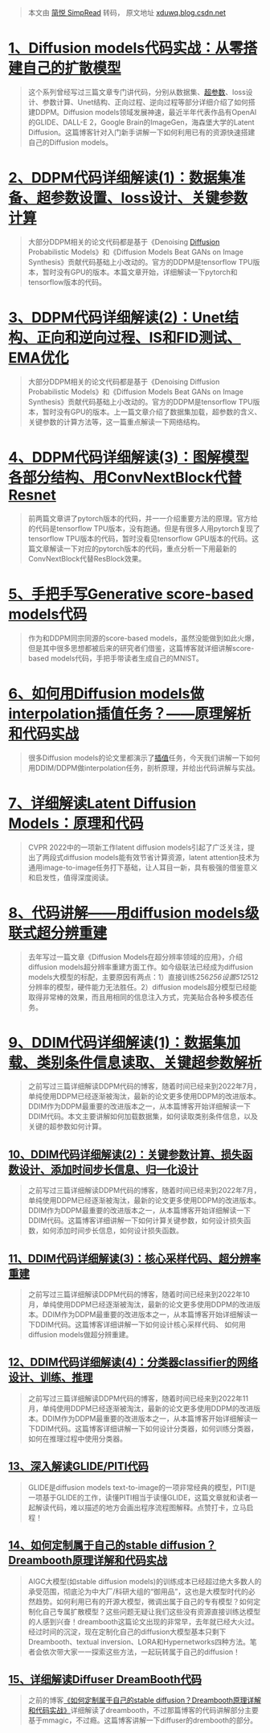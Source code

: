 > 本文由 [简悦 SimpRead](http://ksria.com/simpread/) 转码， 原文地址 [xduwq.blog.csdn.net](https://xduwq.blog.csdn.net/article/details/127023461)  

[1、Diffusion models代码实战：从零搭建自己的扩散模型](https://blog.csdn.net/qq_41895747/article/details/125472027?spm=1001.2014.3001.5501 "1、Diffusion models代码实战：从零搭建自己的扩散模型")
==============================================================================================================================================================

> 这个系列曾经写过三篇文章专门讲代码，分别从数据集、[超参数](https://so.csdn.net/so/search?q=%E8%B6%85%E5%8F%82%E6%95%B0&spm=1001.2101.3001.7020)、loss设计、参数计算、Unet结构、正向过程、逆向过程等部分详细介绍了如何搭建DDPM。Diffusion models领域发展神速，最近半年代表作品有OpenAI的GLIDE、DALL-E 2，Google Brain的ImageGen，海森堡大学的Latent Diffusion。这篇博客针对入门新手讲解一下如何利用已有的资源快速搭建自己的Diffusion models。

[2、DDPM代码详细解读(1)：数据集准备、超参数设置、loss设计、关键参数计算](https://blog.csdn.net/qq_41895747/article/details/123660935 "2、DDPM代码详细解读(1)：数据集准备、超参数设置、loss设计、关键参数计算")
====================================================================================================================================================

> 大部分DDPM相关的论文代码都是基于《Denoising [Diffusion](https://so.csdn.net/so/search?q=Diffusion&spm=1001.2101.3001.7020) Probabilistic Models》和《Diffusion Models Beat GANs on Image Synthesis》贡献代码基础上小改动的。官方的DDPM是tensorflow TPU版本，暂时没有GPU的版本。本篇文章开始，详细解读一下pytorch和tensorflow版本的代码。

[3、DDPM代码详细解读(2)：Unet结构、正向和逆向过程、IS和FID测试、EMA优化](https://xduwq.blog.csdn.net/article/details/123678236 "3、DDPM代码详细解读(2)：Unet结构、正向和逆向过程、IS和FID测试、EMA优化")
======================================================================================================================================================

> 大部分DDPM相关的论文代码都是基于《Denoising Diffusion Probabilistic Models》和《Diffusion Models Beat GANs on Image Synthesis》贡献代码基础上小改动的。官方的DDPM是tensorflow TPU版本，暂时没有GPU的版本。上一篇文章介绍了数据集加载，超参数的含义、关键参数的计算方法等，这一篇重点解读一下网络结构。

[4、DDPM代码详细解读(3)：图解模型各部分结构、用ConvNextBlock代替Resnet](https://blog.csdn.net/qq_41895747/article/details/123790841 "4、DDPM代码详细解读(3)：图解模型各部分结构、用ConvNextBlock代替Resnet")
==================================================================================================================================================================

> 前两篇文章讲了pytorch版本的代码，并一一介绍重要方法的原理。官方给的代码是tensorflow TPU版本，没有跑通。但是有很多人用pytorch复现了tensorflow TPU版本的代码，暂时没看见tensorflow GPU版本的代码。这篇文章解读一下对应的pytorch版本的代码，重点分析一下用最新的ConvNextBlock代替ResBlock效果。

[5、手把手写Generative score-based models代码](https://blog.csdn.net/qq_41895747/article/details/126111392?csdn_share_tail=%7B%22type%22%3A%22blog%22%2C%22rType%22%3A%22article%22%2C%22rId%22%3A%22126111392%22%2C%22source%22%3A%22qq_41895747%22%7D "5、手把手写Generative score-based models代码")
=========================================================================================================================================================================================================================================================================================

> 作为和DDPM同宗同源的score-based models，虽然没能做到如此火爆，但是其中很多思想都被后来的研究者们借鉴，这篇博客就详细讲解score-based models代码，手把手带读者生成自己的MNIST。

[6、如何用Diffusion models做interpolation插值任务？——原理解析和代码实战](https://blog.csdn.net/qq_41895747/article/details/125563672 "6、如何用Diffusion models做interpolation插值任务？——原理解析和代码实战")
========================================================================================================================================================================

> 很多Diffusion models的论文里都演示了[插值](https://so.csdn.net/so/search?q=%E6%8F%92%E5%80%BC&spm=1001.2101.3001.7020 "插值")任务，今天我们讲解一下如何用DDIM/DDPM做interpolation任务，剖析原理，并给出代码讲解与实战。

[7、详细解读Latent Diffusion Models：原理和代码](https://blog.csdn.net/qq_41895747/article/details/126311932 "7、详细解读Latent Diffusion Models：原理和代码")
========================================================================================================================================

> CVPR 2022中的一项新工作latent diffusion models引起了广泛关注，提出了两段式diffusion models能有效节省计算资源，latent attention技术为通用image-to-image任务打下基础，让人耳目一新，具有极强的借鉴意义和启发性，值得深度阅读。

[8、代码讲解——用diffusion models级联式超分辨重建](https://blog.csdn.net/qq_41895747/article/details/122813827?spm=1001.2014.3001.5501 "8、代码讲解——用diffusion models级联式超分辨重建")
============================================================================================================================================================

> 去年写过一篇文章《Diffusion Models在超分辨率领域的应用》，介绍diffusion models超分辨率重建方面工作。如今级联法已经成为diffusion models大模型的标配，主要原因有两点：1）直接训练256*256设置512*512分辨率的模型，硬件能力无法胜任。2）diffusion models超分模型已经能取得非常棒的效果，而且用相同的信息注入方式，完美贴合各种多模态任务。

[9、DDIM代码详细解读(1)：数据集加载、类别条件信息读取、关键超参数解析](https://blog.csdn.net/qq_41895747/article/details/125730056?spm=1001.2014.3001.5501 "9、DDIM代码详细解读(1)：数据集加载、类别条件信息读取、关键超参数解析")
======================================================================================================================================================================

> 之前写过三篇详细解读DDPM代码的博客，随着时间已经来到2022年7月，单纯使用DDPM已经逐渐被淘汰，最新的论文更多使用DDPM的改进版本。DDIM作为DDPM最重要的改进版本之一，从本篇博客开始详细解读一下DDIM代码。本文主要讲解如何加载数据集，如何读取类别条件信息，以及关键的超参数如何计算。

[10、DDIM代码详细解读(2)：关键参数计算、损失函数设计、添加时间步长信息、归一化设计](https://blog.csdn.net/qq_41895747/article/details/126608169?csdn_share_tail=%7B%22type%22%3A%22blog%22%2C%22rType%22%3A%22article%22%2C%22rId%22%3A%22126608169%22%2C%22source%22%3A%22qq_41895747%22%7D "10、DDIM代码详细解读(2)：关键参数计算、损失函数设计、添加时间步长信息、归一化设计")
---------------------------------------------------------------------------------------------------------------------------------------------------------------------------------------------------------------------------------------------------------------------------------------------------------

> 之前写过三篇详细解读DDPM代码的博客，随着时间已经来到2022年7月，单纯使用DDPM已经逐渐被淘汰，最新的论文更多使用DDPM的改进版本。DDIM作为DDPM最重要的改进版本之一，从本篇博客开始详细解读一下DDIM代码。这篇博客详细讲解一下如何计算关键参数，如何设计损失函数，如何添加时间步长信息，如何设计损失函数。

[11、DDIM代码详细解读(3)：核心采样代码、超分辨率重建](https://blog.csdn.net/qq_41895747/article/details/127603689?spm=1001.2014.3001.5501 "11、DDIM代码详细解读(3)：核心采样代码、超分辨率重建")
------------------------------------------------------------------------------------------------------------------------------------------------------

> 之前写过三篇详细解读DDPM代码的博客，随着时间已经来到2022年10月，单纯使用DDPM已经逐渐被淘汰，最新的论文更多使用DDPM的改进版本。DDIM作为DDPM最重要的改进版本之一，从本篇博客开始详细解读一下DDIM代码。这篇博客详细讲解一下如何设计核心采样代码、 如何用diffusion models做超分辨重建。

[12、DDIM代码详细解读(4)：分类器classifier的网络设计、训练、推理](https://blog.csdn.net/qq_41895747/article/details/127141502?spm=1001.2014.3001.5501 "12、DDIM代码详细解读(4)：分类器classifier的网络设计、训练、推理 ")
------------------------------------------------------------------------------------------------------------------------------------------------------------------------------

> 之前写过三篇详细解读DDPM代码的博客，随着时间已经来到2022年11月，单纯使用DDPM已经逐渐被淘汰，最新的论文更多使用DDPM的改进版本。DDIM作为DDPM最重要的改进版本之一，从本篇博客开始详细解读一下DDIM代码。这篇博客详细讲解一下如何设计分类器，如何训练分类器，如何在推理过程中使用分类器。

[13、深入解读GLIDE/PITI代码](https://xduwq.blog.csdn.net/article/details/126508201 "13、深入解读GLIDE/PITI代码")
--------------------------------------------------------------------------------------------------

> GLIDE是diffusion models text-to-image的一项非常经典的模型，PITI是一项基于GLIDE的工作，读懂PITI相当于读懂GLIDE，这篇文章就和读者一起解读代码，难以描述的地方会画出程序流程图解释。点赞打卡，立马启程！

[14、如何定制属于自己的stable diffusion？Dreambooth原理详解和代码实战](https://blog.csdn.net/qq_41895747/article/details/130386898 "14、如何定制属于自己的stable diffusion？Dreambooth原理详解和代码实战")
------------------------------------------------------------------------------------------------------------------------------------------------------------------

> AIGC大模型(如stable diffusion models)的训练成本已经超过绝大多数人的承受范围，彻底沦为中大厂/科研大组的“御用品”，这也是大模型时代的必然趋势。如何利用已有的开源大模型，微调出属于自己的专有模型？如何定制化自己专属扩散模型？这些问题无疑让我们这些没有资源直接训练达模型的人感到兴奋！dreambooth这篇论文出现的非常早，去年就已经大火过。经过时间的沉淀，现在定制化自己的diffusion大模型基本只剩下Dreambooth、textual inversion、LORA和Hypernetworks四种方法。笔者会依次带大家一一探索这些方法，一起玩转属于自己的diffusion！

[15、详细解读Diffuser DreamBooth代码](https://blog.csdn.net/qq_41895747/article/details/130813636 "15、详细解读Diffuser DreamBooth代码")
--------------------------------------------------------------------------------------------------------------------------

> 之前的博客[《如何定制属于自己的stable diffusion？Dreambooth原理详解和代码实战》](https://blog.csdn.net/qq_41895747/article/details/130386898?spm=1001.2014.3001.5501 "《如何定制属于自己的stable diffusion？Dreambooth原理详解和代码实战》")详细解读了dreambooth，不过那篇博客的代码讲解部分主要基于mmagic，不过瘾。这篇博客讲解一下diffuser的drembooth的部分。